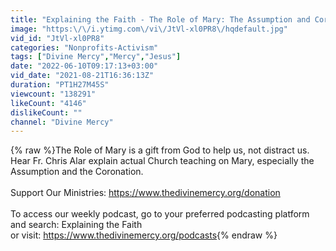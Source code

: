 ```yaml
---
title: "Explaining the Faith - The Role of Mary: The Assumption and Coronation"
image: "https:\/\/i.ytimg.com\/vi\/JtVl-xl0PR8\/hqdefault.jpg"
vid_id: "JtVl-xl0PR8"
categories: "Nonprofits-Activism"
tags: ["Divine Mercy","Mercy","Jesus"]
date: "2022-06-10T09:17:13+03:00"
vid_date: "2021-08-21T16:36:13Z"
duration: "PT1H27M45S"
viewcount: "138291"
likeCount: "4146"
dislikeCount: ""
channel: "Divine Mercy"
---
```

{% raw %}The Role of Mary is a gift from God to help us, not distract us. Hear Fr. Chris Alar explain actual Church teaching on Mary, especially the Assumption and the Coronation.<br /><br />Support Our Ministries: <a rel="nofollow" target="blank" href="https://www.thedivinemercy.org/donation">https://www.thedivinemercy.org/donation</a><br /><br />To access our weekly podcast, go to your preferred podcasting platform and search: Explaining the Faith<br />or visit: <a rel="nofollow" target="blank" href="https://www.thedivinemercy.org/podcasts">https://www.thedivinemercy.org/podcasts</a>{% endraw %}
